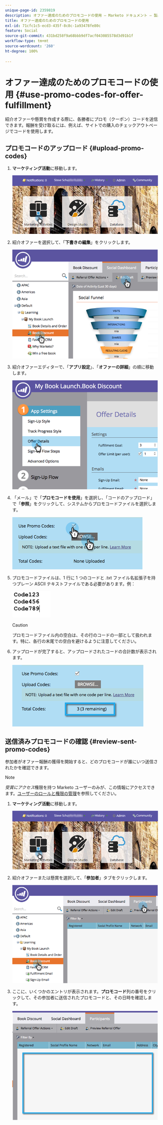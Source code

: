 ```yaml
---
unique-page-id: 2359819
description: オファー達成のためのプロモコードの使用 — Marketo ドキュメント — 製品ドキュメント
title: オファー達成のためのプロモコードの使用
exl-id: 71cfc1c5-ecd3-435f-8c8c-1a93478fe80c
feature: Social
source-git-commit: 431bd258f9a68bbb9df7acf043085578d3d91b1f
workflow-type: tm+mt
source-wordcount: '260'
ht-degree: 100%

---
```


# オファー達成のためのプロモコードの使用 {#use-promo-codes-for-offer-fulfillment}

紹介オファーや懸賞を作成する際に、各勝者にプロモ（クーポン）コードを送信できます。報酬を受け取るには、例えば、サイトでの購入のチェックアウトページでコードを使用します。

## プロモコードのアップロード {#upload-promo-codes}

1. **マーケティング活動**&#x200B;に移動します。

   ![](assets/login-marketing-activities-2.png)

1. 紹介オファーを選択して、「**下書きの編集**」をクリックします。

   ![](assets/image2015-4-22-11-3a16-3a45.png)

1. 紹介オファーエディターで、「**アプリ設定**」、「**オファーの詳細**」の順に移動します。

   ![](assets/image2015-4-22-11-3a23-3a39.png)

1. 「メール」で「**プロモコードを使用**」を選択し、「コードのアップロード」で「**参照**」をクリックして、システムからプロモコードファイルを選択します。

   ![](assets/image2015-4-22-12-3a52-3a43.png)

1. プロモコードファイルは、1 行に 1 つのコードと .txt ファイル名拡張子を持つプレーン ASCII テキストファイルである必要があります。例：

   ![](assets/image2015-4-22-13-3a2-3a23.png)

   >[!CAUTION]
   >
   >プロモコードファイル内の空白は、その行のコードの一部として扱われます。特に、各行の末尾での空白を避けるように注意してください。

1. アップロードが完了すると、アップロードされたコードの合計数が表示されます。

   ![](assets/image2015-4-22-13-3a8-3a31.png)

## 送信済みプロモコードの確認 {#review-sent-promo-codes}

参加者がオファー報酬の獲得を開始すると、どのプロモコードが誰にいつ送信されたかを確認できます。

>[!NOTE]
>
>_受賞にアクセス_&#x200B;権限を持つ Marketo ユーザーのみが、この情報にアクセスできます。[ユーザーのロールと権限の管理](/help/marketo/product-docs/administration/users-and-roles/managing-user-roles-and-permissions.md)を参照してください。

1. **マーケティング活動**&#x200B;に移動します。

   ![](assets/login-marketing-activities-2.png)

1. 紹介オファーまたは懸賞を選択して、「**参加者**」タブをクリックします。

   ![](assets/image2015-4-22-11-3a36-3a22.png)

1. ここに、いくつかのエントリが表示されます。**プロモコード**&#x200B;列の番号をクリックして、その参加者に送信されたプロモコードと、その日時を確認します。

   ![](assets/image2015-4-22-11-3a36-3a43.png)

